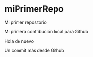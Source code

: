 # miPrimerRepo

Mi primer repositorio

Mi primera contribución local para Github

Hola de nuevo

Un commit más desde Github
